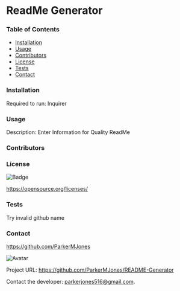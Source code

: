 # ReadMe Generator

  ### Table of Contents
  - [Installation](#installation)
  - [Usage](#usage)
  - [Contributors](#contributors)
  - [License](#license)
  - [Tests](#tests)
  - [Contact](#contact)

  ### Installation
  Required to run: Inquirer

  ### Usage
  Description: Enter Information for Quality ReadMe

  ### Contributors
  

  ### License
  
![Badge](http://img.shields.io/badge/license--blue.svg)
  
https://opensource.org/licenses/


  ### Tests
  Try invalid github name

  ### Contact
  
https://github.com/ParkerMJones
  
![Avatar](https://github.com/ParkerMJones.png?size=50)
  
Project URL: https://github.com/ParkerMJones/README-Generator
  
Contact the developer: parkerjones516@gmail.com.


